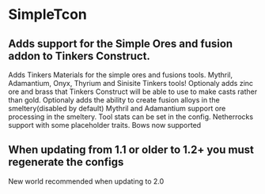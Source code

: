 # SimpleTcon

## Adds support for the Simple Ores and fusion addon to Tinkers Construct.
Adds Tinkers Materials for the simple ores and fusions tools.
Mythril, Adamantium, Onyx, Thyrium and Sinisite Tinkers tools!
Optionaly adds zinc ore and brass that Tinkers Construct will be able to use to make casts rather than gold. 
Optionaly adds the ability to create fusion alloys in the smeltery(disabled by default) 
Mythril and Adamantium support ore processing in the smeltery.
Tool stats can be set in the config.
Netherrocks support with some placeholder traits.
Bows now supported

## When updating from 1.1 or older to 1.2+ you must regenerate the configs

New world recommended when updating to 2.0
